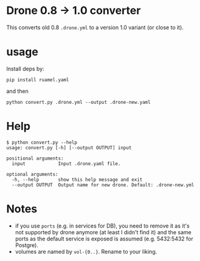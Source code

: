 # Drone 0.8 -> 1.0 converter
This converts old 0.8 `.drone.yml` to a version 1.0 variant (or close to it).

# usage
Install deps by:
```
pip install ruamel.yaml
```
and then
```
python convert.py .drone.yml --output .drone-new.yaml
```

# Help
```
$ python convert.py --help
usage: convert.py [-h] [--output OUTPUT] input

positional arguments:
  input            Input .drone.yaml file.

optional arguments:
  -h, --help       show this help message and exit
  --output OUTPUT  Output name for new drone. Default: .drone-new.yml
```

# Notes
* if you use `ports` (e.g. in services for DB), you need to remove it as it's
 not supported by drone anymore (at least I didn't find it) and the same ports
 as the default service is exposed is assumed (e.g. 5432:5432 for Postgre).
* volumes are named by `vol-{0..}`. Rename to your liking.
